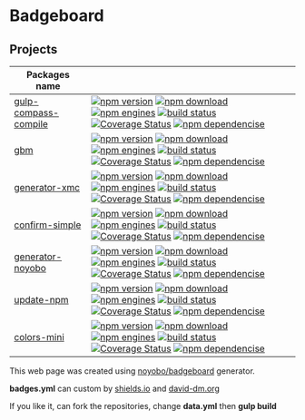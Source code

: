 # Badgeboard

## Projects

|Packages name                                                         |                                                                                                                                                                                                                                                                                                                                                                                                                                                                                                                                                                                                                                                                                                                                                                                                                                                                  |
|----------------------------------------------------------------------|------------------------------------------------------------------------------------------------------------------------------------------------------------------------------------------------------------------------------------------------------------------------------------------------------------------------------------------------------------------------------------------------------------------------------------------------------------------------------------------------------------------------------------------------------------------------------------------------------------------------------------------------------------------------------------------------------------------------------------------------------------------------------------------------------------------------------------------------------------------|
|[gulp-compass-compile](https://github.com/noyobo/gulp-compass-compile)|[![npm version](http://img.shields.io/npm/v/gulp-compass-compile.svg?style=flat)](https://www.npmjs.org/package/gulp-compass-compile) [![npm download](http://img.shields.io/npm/dm/gulp-compass-compile.svg?style=flat)](https://www.npmjs.org/package/gulp-compass-compile) [![npm engines](http://img.shields.io/node/v/gulp-compass-compile.svg?style=flat)](https://www.npmjs.org/package/gulp-compass-compile) [![build status](http://img.shields.io/travis/noyobo/gulp-compass-compile.svg?style=flat)](https://travis-ci.org/noyobo/gulp-compass-compile) [![Coverage Status](https://img.shields.io/coveralls/noyobo/gulp-compass-compile.svg?style=flat)](https://coveralls.io/r/noyobo/gulp-compass-compile) [![npm dependencise](https://david-dm.org/noyobo/gulp-compass-compile.svg?style=flat)](https://david-dm.org/noyobo/gulp-compass-compile) |
|[gbm](https://github.com/noyobo/gbm)                                  |[![npm version](http://img.shields.io/npm/v/gbm.svg?style=flat)](https://www.npmjs.org/package/gbm) [![npm download](http://img.shields.io/npm/dm/gbm.svg?style=flat)](https://www.npmjs.org/package/gbm) [![npm engines](http://img.shields.io/node/v/gbm.svg?style=flat)](https://www.npmjs.org/package/gbm) [![build status](http://img.shields.io/travis/noyobo/gbm.svg?style=flat)](https://travis-ci.org/noyobo/gbm) [![Coverage Status](https://img.shields.io/coveralls/noyobo/gbm.svg?style=flat)](https://coveralls.io/r/noyobo/gbm) [![npm dependencise](https://david-dm.org/noyobo/gbm.svg?style=flat)](https://david-dm.org/noyobo/gbm)                                                                                                                                                                                                             |
|[generator-xmc](https://github.com/noyobo/generator-xmc)              |[![npm version](http://img.shields.io/npm/v/generator-xmc.svg?style=flat)](https://www.npmjs.org/package/generator-xmc) [![npm download](http://img.shields.io/npm/dm/generator-xmc.svg?style=flat)](https://www.npmjs.org/package/generator-xmc) [![npm engines](http://img.shields.io/node/v/generator-xmc.svg?style=flat)](https://www.npmjs.org/package/generator-xmc) [![build status](http://img.shields.io/travis/noyobo/generator-xmc.svg?style=flat)](https://travis-ci.org/noyobo/generator-xmc) [![Coverage Status](https://img.shields.io/coveralls/noyobo/generator-xmc.svg?style=flat)](https://coveralls.io/r/noyobo/generator-xmc) [![npm dependencise](https://david-dm.org/noyobo/generator-xmc.svg?style=flat)](https://david-dm.org/noyobo/generator-xmc)                                                                                     |
|[confirm-simple](https://github.com/noyobo/confirm-simple)            |[![npm version](http://img.shields.io/npm/v/confirm-simple.svg?style=flat)](https://www.npmjs.org/package/confirm-simple) [![npm download](http://img.shields.io/npm/dm/confirm-simple.svg?style=flat)](https://www.npmjs.org/package/confirm-simple) [![npm engines](http://img.shields.io/node/v/confirm-simple.svg?style=flat)](https://www.npmjs.org/package/confirm-simple) [![build status](http://img.shields.io/travis/noyobo/confirm-simple.svg?style=flat)](https://travis-ci.org/noyobo/confirm-simple) [![Coverage Status](https://img.shields.io/coveralls/noyobo/confirm-simple.svg?style=flat)](https://coveralls.io/r/noyobo/confirm-simple) [![npm dependencise](https://david-dm.org/noyobo/confirm-simple.svg?style=flat)](https://david-dm.org/noyobo/confirm-simple)                                                                         |
|[generator-noyobo](https://github.com/noyobo/generator-noyobo)        |[![npm version](http://img.shields.io/npm/v/generator-noyobo.svg?style=flat)](https://www.npmjs.org/package/generator-noyobo) [![npm download](http://img.shields.io/npm/dm/generator-noyobo.svg?style=flat)](https://www.npmjs.org/package/generator-noyobo) [![npm engines](http://img.shields.io/node/v/generator-noyobo.svg?style=flat)](https://www.npmjs.org/package/generator-noyobo) [![build status](http://img.shields.io/travis/noyobo/generator-noyobo.svg?style=flat)](https://travis-ci.org/noyobo/generator-noyobo) [![Coverage Status](https://img.shields.io/coveralls/noyobo/generator-noyobo.svg?style=flat)](https://coveralls.io/r/noyobo/generator-noyobo) [![npm dependencise](https://david-dm.org/noyobo/generator-noyobo.svg?style=flat)](https://david-dm.org/noyobo/generator-noyobo)                                                 |
|[update-npm](https://github.com/noyobo/update-npm)                    |[![npm version](http://img.shields.io/npm/v/update-npm.svg?style=flat)](https://www.npmjs.org/package/update-npm) [![npm download](http://img.shields.io/npm/dm/update-npm.svg?style=flat)](https://www.npmjs.org/package/update-npm) [![npm engines](http://img.shields.io/node/v/update-npm.svg?style=flat)](https://www.npmjs.org/package/update-npm) [![build status](http://img.shields.io/travis/noyobo/update-npm.svg?style=flat)](https://travis-ci.org/noyobo/update-npm) [![Coverage Status](https://img.shields.io/coveralls/noyobo/update-npm.svg?style=flat)](https://coveralls.io/r/noyobo/update-npm) [![npm dependencise](https://david-dm.org/noyobo/update-npm.svg?style=flat)](https://david-dm.org/noyobo/update-npm)                                                                                                                         |
|[colors-mini](https://github.com/noyobo/colors)                       |[![npm version](http://img.shields.io/npm/v/colors-mini.svg?style=flat)](https://www.npmjs.org/package/colors-mini) [![npm download](http://img.shields.io/npm/dm/colors-mini.svg?style=flat)](https://www.npmjs.org/package/colors-mini) [![npm engines](http://img.shields.io/node/v/colors-mini.svg?style=flat)](https://www.npmjs.org/package/colors-mini) [![build status](http://img.shields.io/travis/noyobo/colors.svg?style=flat)](https://travis-ci.org/noyobo/colors) [![Coverage Status](https://img.shields.io/coveralls/noyobo/colors.svg?style=flat)](https://coveralls.io/r/noyobo/colors) [![npm dependencise](https://david-dm.org/noyobo/colors.svg?style=flat)](https://david-dm.org/noyobo/colors)                                                                                                                                           |

<footer>
  <p>This web page was created using <a href="https://github.com/noyobo/badgeboard">noyobo/badgeboard</a> generator.</p>
  <p><strong>badges.yml</strong>  can custom by <a href="http://shields.io/" target="_blank">shields.io</a> and <a href="https://david-dm.org/" target="_blank">david-dm.org</a></p>
  <p>If you like it, can fork the repositories, change <strong>data.yml</strong> then <strong>gulp build</strong></p>
</footer>
